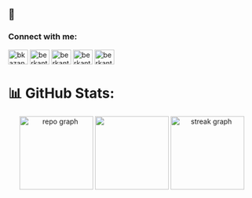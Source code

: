 ## 👋

<h3 align="left">Connect with me:</h3>
<p align="left">
<a href="https://twitter.com/bkazangirler" target="blank"><img align="center" src="https://raw.githubusercontent.com/rahuldkjain/github-profile-readme-generator/master/src/images/icons/Social/twitter.svg" alt="bkazangirler" height="30" width="40" /></a>
<a href="https://linkedin.com/in/berkant-kazangirler" target="blank"><img align="center" src="https://raw.githubusercontent.com/rahuldkjain/github-profile-readme-generator/master/src/images/icons/Social/linked-in-alt.svg" alt="berkantkazangirler" height="30" width="40" /></a>
<a href="https://kaggle.com/berkantkazangirler" target="blank"><img align="center" src="https://raw.githubusercontent.com/rahuldkjain/github-profile-readme-generator/master/src/images/icons/Social/kaggle.svg" alt="berkantkazangirler" height="30" width="40" /></a>
<a href="https://instagram.com/berkantkazangirler" target="blank"><img align="center" src="https://raw.githubusercontent.com/rahuldkjain/github-profile-readme-generator/master/src/images/icons/Social/instagram.svg" alt="berkantkazangirler" height="30" width="40" /></a>
<a href="https://www.behance.net/berkantkazangirler" target="blank"><img align="center" src="https://raw.githubusercontent.com/rahuldkjain/github-profile-readme-generator/master/src/images/icons/Social/behance.svg" alt="berkantkazangirler" height="30" width="40" /></a>
</p>

# 📊 GitHub Stats:
<div align="center">
  <img src="https://github-readme-stats.vercel.app/api?username=berkantkazangirler&theme=github_dark&hide_border=true&border_radius=10&include_all_commits=false&count_private=false" height="150" alt="repo graph" />
  <img src="https://github-readme-stats.vercel.app/api/top-langs/?username=berkantkazangirler&theme=github_dark&hide_border=true&border_radius=10&include_all_commits=false&count_private=false&layout=compact" height="150 alt="languages graph" />
  <img src="https://streak-stats.demolab.com?user=berkantkazangirler&locale=en&mode=weekly&theme=github_dark&hide_border=true&border_radius=10&date_format=n/j[/Y]" height="150" alt="streak graph" />
</div>
